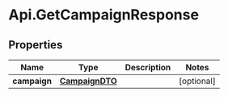 # Api.GetCampaignResponse

## Properties

Name | Type | Description | Notes
------------ | ------------- | ------------- | -------------
**campaign** | [**CampaignDTO**](CampaignDTO.md) |  | [optional] 


